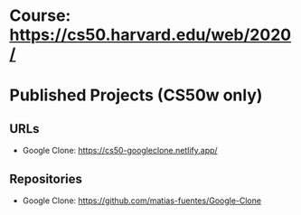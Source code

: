 # Course: https://cs50.harvard.edu/web/2020/

# Published Projects (CS50w only)

## URLs

- Google Clone: https://cs50-googleclone.netlify.app/

## Repositories

- Google Clone: https://github.com/matias-fuentes/Google-Clone
